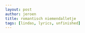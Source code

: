 ```yaml
---
layout: post
author: jeroen
title: romantisch niemendalletje
tags: [lindas, lyrics, unfinished]
---
```

